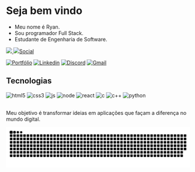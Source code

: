 # Seja bem vindo

- Meu nome é Ryan.
- Sou programador Full Stack.
- Estudante de Engenharia de Software.

<div>
    <a href="https://github.com/zRyanZito">
    <img height="200em" src="https://github-readme-stats.vercel.app/api?username=zryanzito&show_icons=true&theme=tokyonight" />
    <img height="200em" src="https://github-readme-stats.vercel.app/api/top-langs/?username=zryanzito&layout=compact& />
</div>

## Social

[![Portfólio](https://img.shields.io/badge/Portf%C3%B3lio-white?style=for-the-badge&logo=esbuild&logoColor=%234946ff&labelColor=%23000019&color=%234946ff)](https://ryandev.com.br) 
[![Linkedin](https://img.shields.io/badge/linkedin-white?style=for-the-badge&logo=esbuild&logoColor=%234946ff&labelColor=%23000019&color=%234946ff)](https://www.linkedin.com/in/zryanzito/) 
[![Discord](https://img.shields.io/badge/Discord-white?style=for-the-badge&logo=discord&logoColor=%234946ff&labelColor=%23000019&color=%234946ff)](https://discord.gg/FCkpJh36P7) 
[![Gmail](https://img.shields.io/badge/gmail-white?style=for-the-badge&logo=gmail&logoColor=%234946ff&labelColor=%23000019&color=%234946ff)](mailto:ryanthiago.dsantos@gmail.com) 


## Tecnologias

<div style="display-inline-block">
    <img align="center" height="35" width="40" alt="html5" src="https://cdn.jsdelivr.net/gh/devicons/devicon@latest/icons/html5/html5-original.svg" />
    <img align="center" height="35" width="40" alt="css3" src="https://cdn.jsdelivr.net/gh/devicons/devicon@latest/icons/css3/css3-original.svg" />
    <img align="center" height="35" width="40" alt="js" src="https://cdn.jsdelivr.net/gh/devicons/devicon@latest/icons/javascript/javascript-original.svg" />
    <img align="center" height="35" width="40" alt="node" src="https://cdn.jsdelivr.net/gh/devicons/devicon@latest/icons/nodejs/nodejs-original.svg" />
    <img align="center" height="35" width="40" alt="react" src="https://cdn.jsdelivr.net/gh/devicons/devicon@latest/icons/react/react-original-wordmark.svg" />
    <img align="center" height="35" width="40" alt="c" src="https://cdn.jsdelivr.net/gh/devicons/devicon@latest/icons/c/c-original.svg" />
    <img align="center" height="35" width="40" alt="c++" src="https://cdn.jsdelivr.net/gh/devicons/devicon@latest/icons/cplusplus/cplusplus-original.svg" />
    <img align="center" height="35" width="40" alt="python" src="https://cdn.jsdelivr.net/gh/devicons/devicon@latest/icons/python/python-original.svg" />
</div><br/>

Meu objetivo é transformar ideias em aplicações que façam a diferença no mundo digital.

<picture>
  <source media="(prefers-color-scheme: dark)" srcset="https://raw.githubusercontent.com/zryanzito/zryanzito/output/github-contribution-grid-snake-dark.svg">
  <source media="(prefers-color-scheme: light)" srcset="https://raw.githubusercontent.com/zryanzito/zryanzito/output/github-contribution-grid-snake.svg">
  <img alt="github contribution grid snake animation" src="https://raw.githubusercontent.com/zryanzito/zryanzito/output/github-contribution-grid-snake.svg">
</picture>
